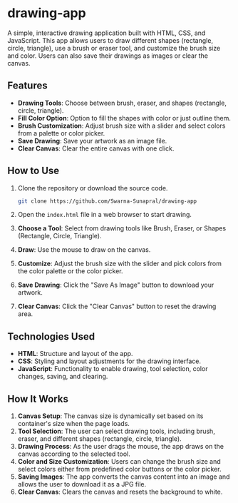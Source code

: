 # drawing-app



A simple, interactive drawing application built with HTML, CSS, and JavaScript. This app allows users to draw different shapes (rectangle, circle, triangle), use a brush or eraser tool, and customize the brush size and color. Users can also save their drawings as images or clear the canvas.

## Features  

- **Drawing Tools**: Choose between brush, eraser, and shapes (rectangle, circle, triangle).  
- **Fill Color Option**: Option to fill the shapes with color or just outline them.  
- **Brush Customization**: Adjust brush size with a slider and select colors from a palette or color picker.  
- **Save Drawing**: Save your artwork as an image file.  
- **Clear Canvas**: Clear the entire canvas with one click.  

## How to Use  

1. Clone the repository or download the source code.  
   ```bash
   git clone https://github.com/Swarna-Sunapral/drawing-app
   ```
2. Open the `index.html` file in a web browser to start drawing.

3. **Choose a Tool**: Select from drawing tools like Brush, Eraser, or Shapes (Rectangle, Circle, Triangle).  
4. **Draw**: Use the mouse to draw on the canvas.  
5. **Customize**: Adjust the brush size with the slider and pick colors from the color palette or the color picker.  
6. **Save Drawing**: Click the "Save As Image" button to download your artwork.  
7. **Clear Canvas**: Click the "Clear Canvas" button to reset the drawing area.  

## Technologies Used  

- **HTML**: Structure and layout of the app.  
- **CSS**: Styling and layout adjustments for the drawing interface.  
- **JavaScript**: Functionality to enable drawing, tool selection, color changes, saving, and clearing.  

## How It Works  

1. **Canvas Setup**: The canvas size is dynamically set based on its container's size when the page loads.  
2. **Tool Selection**: The user can select drawing tools, including brush, eraser, and different shapes (rectangle, circle, triangle).  
3. **Drawing Process**: As the user drags the mouse, the app draws on the canvas according to the selected tool.  
4. **Color and Size Customization**: Users can change the brush size and select colors either from predefined color buttons or the color picker.  
5. **Saving Images**: The app converts the canvas content into an image and allows the user to download it as a JPG file.  
6. **Clear Canvas**: Clears the canvas and resets the background to white.  
 
  

